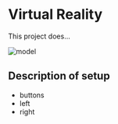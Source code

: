 # Virtual Reality
This project does...

![model](images/model.png)

## Description of setup

- buttons
- left
- right
